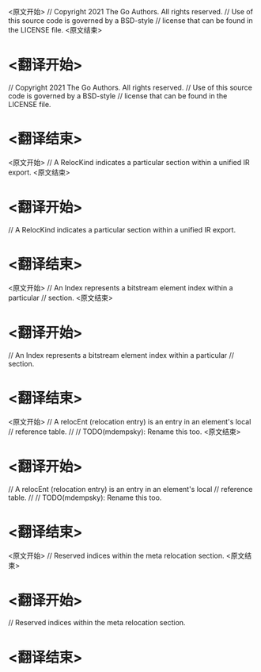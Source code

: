 
<原文开始>
// Copyright 2021 The Go Authors. All rights reserved.
// Use of this source code is governed by a BSD-style
// license that can be found in the LICENSE file.
<原文结束>

# <翻译开始>
// Copyright 2021 The Go Authors. All rights reserved.
// Use of this source code is governed by a BSD-style
// license that can be found in the LICENSE file.
# <翻译结束>


<原文开始>
// A RelocKind indicates a particular section within a unified IR export.
<原文结束>

# <翻译开始>
// A RelocKind indicates a particular section within a unified IR export.
# <翻译结束>


<原文开始>
// An Index represents a bitstream element index within a particular
// section.
<原文结束>

# <翻译开始>
// An Index represents a bitstream element index within a particular
// section.
# <翻译结束>


<原文开始>
// A relocEnt (relocation entry) is an entry in an element's local
// reference table.
//
// TODO(mdempsky): Rename this too.
<原文结束>

# <翻译开始>
// A relocEnt (relocation entry) is an entry in an element's local
// reference table.
//
// TODO(mdempsky): Rename this too.
# <翻译结束>


<原文开始>
// Reserved indices within the meta relocation section.
<原文结束>

# <翻译开始>
// Reserved indices within the meta relocation section.
# <翻译结束>

